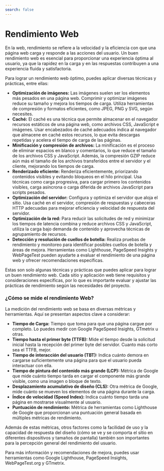 ```yaml
---
search: false
---
```


# Rendimiento Web

En la web, rendimiento se refiere a la velocidad y la eficiencia con que una página web carga y responde a las acciones del usuario. Un buen rendimiento web es esencial para proporcionar una experiencia óptima al usuario, ya que la rapidez en la carga y en las respuestas contribuyen a una experiencia fluida y satisfactoria.

Para lograr un rendimiento web óptimo, puedes aplicar diversas técnicas y prácticas, entre ellas:

- **Optimización de imágenes:** Las imágenes suelen ser los elementos más pesados en una página web. Comprimir y optimizar imágenes reduce su tamaño y mejora los tiempos de carga. Utiliza herramientas de compresión y formatos eficientes, como JPEG, PNG y SVG, según necesites.
- **Caché:** El caché es una técnica que permite almacenar en el navegador recursos estáticos de una página web, como archivos CSS, JavaScript e imágenes. Usar encabezados de caché adecuados indica al navegador que almacene en caché estos recursos, lo que evita descargas repetidas y acelera el tiempo de carga de las páginas.
- **Minificación y compresión de archivos:** La minificación es el proceso de eliminar espacios en blanco y comentarios, lo que reduce el tamaño de los archivos CSS y JavaScript. Además, la compresión GZIP reduce aún más el tamaño de los archivos transferidos entre el servidor y el cliente, mejorando los tiempos de carga.
- **Renderizado eficiente:** Renderiza eficientemente, priorizando contenidos visibles y evitando bloqueos en el hilo principal. Usa técnicas como carga progresiva, para cargar primero los contenidos visibles, carga asíncrona  o carga diferida de archivos JavaScript para scripts pesados.
- **Optimización del servidor:** Configura y optimiza el servidor que aloja el sitio. Usa caché en el servidor, compresión de respuestas y cabeceras HTTP adecuadas para mejorar eficiencia y velocidad de respuesta del servidor.
- **Optimización de la red:** Para reducir las solicitudes de red y minimizar los tiempos de latencia combina y reduce archivos CSS y JavaScript, utiliza la carga bajo demanda de contenido y aprovecha técnicas de agrupamiento de recursos.
- **Detección y resolución de cuellos de botella:** Realiza pruebas de rendimiento y monitoreo para identificar posibles cuellos de botella y áreas de mejora. Herramientas como Lighthouse, PageSpeed Insights y WebPageTest pueden ayudarte a evaluar el rendimiento de una página web y ofrecer recomendaciones específicas.

Estas son solo algunas técnicas y prácticas que puedes aplicar para lograr un buen rendimiento web. Cada sitio y aplicación web tiene requisitos y consideraciones específicas, por lo que es importante evaluar y ajustar las prácticas de rendimiento según las necesidades del proyecto.

### ¿Cómo se mide el rendimiento Web?

La medición del rendimiento web se basa en diversas métricas y herramientas. Aquí se presentan aspectos clave a considerar:

- **Tiempo de Carga:** Tiempo que toma para que una página cargue por completo. Lo puedes medir con Google PageSpeed Insights, GTmetrix u otras.
- **Tiempo hasta el primer byte (TTFB):** Mide el tiempo desde la solicitud inicial hasta la recepción del primer byte del servidor. Cuanto más corto sea el TTFB, mejor.
- **Tiempo de interacción del usuario (TBT):** Indica cuánto demora en cargarse suficientemente una página para que el usuario pueda interactuar con ella.
- **Tiempo de pintura del contenido más grande (LCP):** Métrica de Google que mide cuánto tiempo tarda en cargar el componente más grande visible, como una imagen o bloque de texto.
- **Desplazamiento acumulativo de diseño (CLS):** Otra métrica de Google, mide cuánto se mueven los elementos de una página durante la carga.
- **Índice de velocidad (Speed Index):** Indica cuánto tiempo tarda una página en mostrarse visualmente al usuario.
- **Puntuación de rendimiento:** Métrica de herramientas como Lighthouse de Google que proporcionan una puntuación general basada en múltiples métricas de rendimiento.

Además de estas métricas, otros factores como la facilidad de uso y la capacidad de respuesta del diseño (cómo se ve y se comporta el sitio en diferentes dispositivos y tamaños de pantalla) también son importantes para la percepción general del rendimiento del usuario.

Para más información y recomendaciones de mejora, puedes usar herramientas como Google Lighthouse, PageSpeed Insights, WebPageTest.org y GTmetrix.